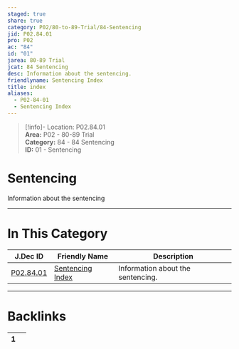 ```yaml
---  
staged: true  
share: true  
category: P02/80-to-89-Trial/84-Sentencing  
jid: P02.84.01  
pro: P02  
ac: "84"  
id: "01"  
jarea: 80-89 Trial  
jcat: 84 Sentencing  
desc: Information about the sentencing.  
friendlyname: Sentencing Index  
title: index  
aliases:  
  - P02-84-01  
  - Sentencing Index  
---  
```

>[!info]- Location: P02.84.01  
>**Area:** P02 - 80-89 Trial  
>**Category:** 84 - 84 Sentencing  
>**ID:** 01 - Sentencing  
  
# Sentencing  
  
Information about the sentencing  
   
  
  
---  
# In This Category  
  
| J.Dec ID                                                                            | Friendly Name                                                                              | Description                       |  
| ----------------------------------------------------------------------------------- | ------------------------------------------------------------------------------------------ | --------------------------------- |  
| [P02.84.01](index.md#) | [Sentencing Index](index.md#) | Information about the sentencing. |  
  
  
---  
# Backlinks  
<div><table class="dataview table-view-table"><thead class="table-view-thead"><tr class="table-view-tr-header"><th class="table-view-th"><span></span><span class="dataview small-text">1</span></th><th class="table-view-th"><span></span></th></tr></thead><tbody class="table-view-tbody"></tbody></table></div>